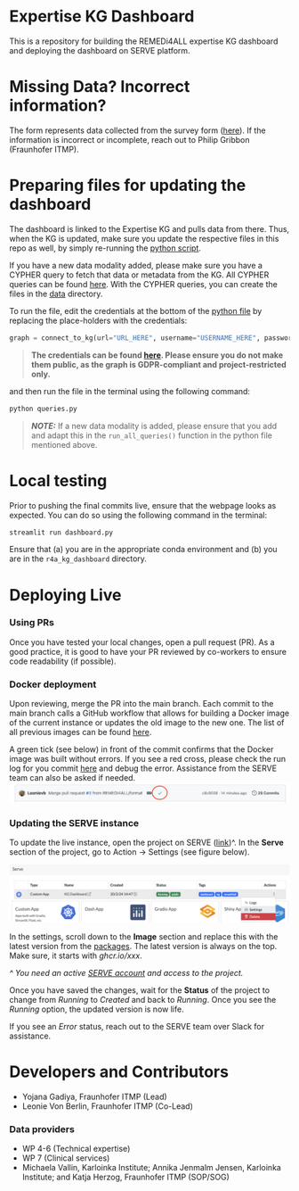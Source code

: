 # Expertise KG Dashboard

This is a repository for building the REMEDi4ALL expertise KG dashboard and deploying the dashboard on SERVE platform.

# Missing Data? Incorrect information?

The form represents data collected from the survey form ([here](https://forms.office.com/e/31VQV0E9bp)). If the information is incorrect or incomplete, reach out to Philip Gribbon (Fraunhofer ITMP).

# Preparing files for updating the dashboard

The dashboard is linked to the Expertise KG and pulls data from there. Thus, when the KG is updated, make sure you update the respective files in this repo as well, by simply re-running the [python script](queries.py). 

If you have a new data modality added, please make sure you have a CYPHER query to fetch that data or metadata from the KG. All CYPHER queries can be found [here](queries.py). With the CYPHER queries, you can create the files in the [data](data) directory.

To run the file, edit the credentials at the bottom of the [python file](queries.py) by replacing the place-holders with
the credentials:
```python
graph = connect_to_kg(url="URL_HERE", username="USERNAME_HERE", password="PASSWORD_HERE")  #
```
> **The credentials can be found [here](https://github.com/REMEDI4ALL/expertise-kg/blob/main/src/constants.py#L12). Please ensure you do not make them public, as the graph is GDPR-compliant and project-restricted only.**

and then run the file in the terminal using the following command:
```bash
python queries.py
```
> **_NOTE:_** If a new data modality is added, please ensure that you add and adapt this in the `run_all_queries()` function in the python file mentioned above.

# Local testing

Prior to pushing the final commits live, ensure that the webpage looks as expected. You can do so using the following command in the terminal:
```bash
streamlit run dashboard.py
```

Ensure that (a) you are in the appropriate conda environment and (b) you are in the `r4a_kg_dashboard` directory.

# Deploying Live

### Using PRs
Once you have tested your local changes, open a pull request (PR). As a good practice, it is good to have your PR reviewed by co-workers to ensure code readability (if possible). 

### Docker deployment
Upon reviewing, merge the PR into the main branch. Each commit to the main branch calls a GitHub workflow that allows for building a Docker image of the current instance or updates the old image to the new one. The list of all previous images can be found [here](https://github.com/REMEDI4ALL/kg_dashboard/pkgs/container/kg_dashboard%2Fkg_dashboard). 

A green tick (see below) in front of the commit confirms that the Docker image was built without errors. If you see a red cross, please check the run log for you commit [here](https://github.com/REMEDI4ALL/kg_dashboard/actions) and debug the error. Assistance from the SERVE team can also be asked if needed.
![docs_1](docs/docker_success.png)

### Updating the SERVE instance

To update the live instance, open the project on SERVE ([link](https://serve.scilifelab.se/projects/expertise-kg-dashboard-mxc/))^. In the **Serve** section of the project, go to Action -> Settings (see figure below).

![project](docs/kg_project_serve.png)

In the settings, scroll down to the **Image** section and replace this with the latest version from the [packages](https://github.com/REMEDI4ALL/kg_dashboard/pkgs/container/kg_dashboard%2Fkg_dashboard). The latest version is always on the top. Make sure, it starts with *ghcr.io/xxx*.

*^ You need an active [SERVE account](https://serve.scilifelab.se/) and access to the project.*

Once you have saved the changes, wait for the **Status** of the project to change from *Running* to *Created* and back to *Running*. Once you see the *Running* option, the updated version is now life.

If you see an *Error* status, reach out to the SERVE team over Slack for assistance.

# Developers and Contributors

* Yojana Gadiya, Fraunhofer ITMP (Lead)
* Leonie Von Berlin, Fraunhofer ITMP (Co-Lead)

### Data providers

* WP 4-6 (Technical expertise)
* WP 7 (Clinical services)
* Michaela Vallin, Karloinka Institute; Annika Jenmalm Jensen, Karloinka Institute; and Katja Herzog, Fraunhofer ITMP (SOP/SOG)
